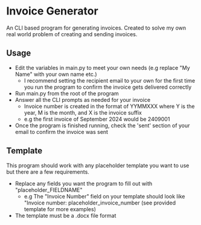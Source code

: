# Invoice Generator

An CLI based program for generating invoices. Created to solve my own real world problem of creating and sending invoices.

## Usage
* Edit the variables in main.py to meet your own needs (e.g replace "My Name" with your own name etc.)
    - I recommend setting the recipient email to your own for the first time you run the program to confirm the invoice gets delivered correctly
* Run main.py from the root of the program
* Answer all the CLI prompts as needed for your invoice
    - Invoice number is created in the format of YYMMXXX where Y is the year, M is the month, and X is the invoice suffix 
    - e.g the first invoice of September 2024 would be 2409001 
* Once the program is finished running, check the 'sent' section of your email to confirm the invoice was sent

## Template
This program should work with any placeholder template you want to use but there are a few requirements.
* Replace any fields you want the program to fill out with "placeholder_FIELDNAME" 
    - e.g The "Invoice Number" field on your template should look like "Invoice number: placeholder_invoice_number (see provided template for more examples)
* The template must be a .docx file format
